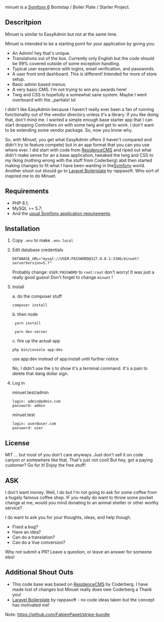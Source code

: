minuet is a [Symfony 6][1] Bootstap / Boiler Plate / Starter Project.

## Descritpion

Minuet is similar to EasyAdmin but not at the same time.

Minuet is intended to be a starting point for your application by giving you:
- An Admin! hey that's unique.
- Translations out of the box. Currently only English but the code should be 99% covered outside of some exception handling.
- Typical user experience with logins, email verification, and passwords.
- A user front end dashboard. This is different! Intended for more of store setup.
- Basic admin based menus.
- A very basic CMS. I'm not trying to win any awards here!
- Twig and CSS is hopefully a somewhat sane system. Maybe I went overboard with the _partials! lol

I didn't like EasyAdmin because I haven't really ever been a fan of running functionality out of the vendor directory unless it's a library.
If you like doing that, don't mind me. I wanted a simple enough base starter app that I can start dropping Controllers on with some twig
and get to work. I don't want to be extending some vendor package. So, now you know why.

So, with Minuet, you get what EasyAdmin offers (I haven't compared and didn't try to feature compete) but in an app format
that you can you use where ever. I did start with code from [ResidenceCMS][5] and riped out what didn't make sense for an
a base application, tweaked the twig and CSS to my liking (nothing wrong with the stuff from Coderberg) abd then started making changes
to fit what I have been wanting in the[Symfony][1] world. Another shoot out should go to [Laravel Boilerplate][6] by rappasoft.
Who sort of inspired me to do Minuet.

## Requirements

- PHP 8.1;
- MySQL >= 5.7;
- And the [usual Symfony application requirements][2].

## Installation

1. Copy ```.env``` to make ```.env.local```
2. Edit database credentials

    ```
    DATABASE_URL="mysql://USER:PASSWORD@127.0.0.1:3306/minuet?serverVersion=5.7"
    ```
    Probably change: ```USER:PASSWORD``` to ```root:root``` don't worry!
    It was just a really good guess!
    Don't forget to change ```minuet``` !

3. Install

    a. do the composer stuff
    ```
    composer install
    ```

    b. then node
    ```
     yarn install
    ```
    ```
     yarn dev-server
    ```

    c. fire up the actual app
    ```
    php bin/console app:dev
    ```
    use app:dev instead of app:install until further notice

    No, I didn't use the ```$``` to show it's a terminal command.
    It's a pain to delete that dang dollar sign.


4. Log in

    minuet.test/admin
    ```
    login: admin@admin.com
    password: admin
    ```
    minuet.test
    ```
    login: user@user.com
    password: user
    ```

## License
MIT ... but most of you don't care anyways. Just don't sell it on code canyon or somewhere like that.
That's just not cool! But hey, got a paying customer? Go for it! Enjoy the free stuff!

## ASK

I don't want money. Well, I do but I'm not going to ask for some coffee from a hugely famous coffee shop.
IF you really do want to throw some pocket change at me, would you mind donating to an animal shelter or other worthy service?

I do want to ask you for your thoughts, ideas, and help though.
- Fixed a bug?
- Have an idea?
- Can do a translation?
- Can do a Vue conversion?

Why not submit a PR? Leave a question, or leave an answer for someone eles!

## Additional Shout Outs
- This code base was based on [ResidenceCMS][5] by Coderberg. I have made lost of changes but Minuet really does
owe Coderberg a Thank you!
- [Laravel Boilerplate][6] by rappasoft - no code ideas taken but the concept has motivated me!

[1]: https://symfony.com/
[2]: https://symfony.com/doc/current/setup.html#technical-requirements
[5]: https://github.com/Coderberg/ResidenceCMS
[6]: https://github.com/rappasoft/laravel-boilerplate

Note:
https://github.com/FabienPapet/stripe-bundle
